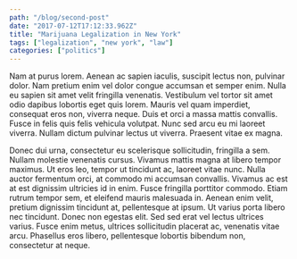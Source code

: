 ```yaml
---
path: "/blog/second-post"
date: "2017-07-12T17:12:33.962Z"
title: "Marijuana Legalization in New York"
tags: ["legalization", "new york", "law"]
categories: ["politics"]
---
```

Nam at purus lorem. Aenean ac sapien iaculis, suscipit lectus non, pulvinar dolor. Nam pretium enim vel dolor congue accumsan et semper enim. Nulla eu sapien sit amet velit fringilla venenatis. Vestibulum vel tortor sit amet odio dapibus lobortis eget quis lorem. Mauris vel quam imperdiet, consequat eros non, viverra neque. Duis et orci a massa mattis convallis. Fusce in felis quis felis vehicula volutpat. Nunc sed arcu eu mi laoreet viverra. Nullam dictum pulvinar lectus ut viverra. Praesent vitae ex magna.

Donec dui urna, consectetur eu scelerisque sollicitudin, fringilla a sem. Nullam molestie venenatis cursus. Vivamus mattis magna at libero tempor maximus. Ut eros leo, tempor ut tincidunt ac, laoreet vitae nunc. Nulla auctor fermentum orci, at commodo mi accumsan convallis. Vivamus ac est at est dignissim ultricies id in enim. Fusce fringilla porttitor commodo. Etiam rutrum tempor sem, et eleifend mauris malesuada in. Aenean enim velit, pretium dignissim tincidunt at, pellentesque at ipsum. Ut varius porta libero nec tincidunt. Donec non egestas elit. Sed sed erat vel lectus ultrices varius. Fusce enim metus, ultrices sollicitudin placerat ac, venenatis vitae arcu. Phasellus eros libero, pellentesque lobortis bibendum non, consectetur at neque.


